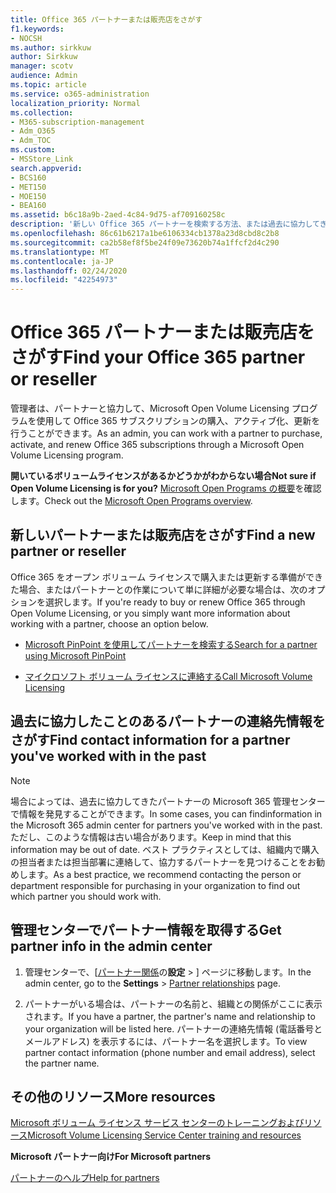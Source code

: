 ```yaml
---
title: Office 365 パートナーまたは販売店をさがす
f1.keywords:
- NOCSH
ms.author: sirkkuw
author: Sirkkuw
manager: scotv
audience: Admin
ms.topic: article
ms.service: o365-administration
localization_priority: Normal
ms.collection:
- M365-subscription-management
- Adm_O365
- Adm_TOC
ms.custom:
- MSStore_Link
search.appverid:
- BCS160
- MET150
- MOE150
- BEA160
ms.assetid: b6c18a9b-2aed-4c84-9d75-af709160258c
description: '新しい Office 365 パートナーを検索する方法、または過去に協力してきたパートナーの連絡先情報を取得する方法について説明します。 '
ms.openlocfilehash: 86c61b6217a1be6106334cb1378a23d8cbd8c2b8
ms.sourcegitcommit: ca2b58ef8f5be24f09e73620b74a1ffcf2d4c290
ms.translationtype: MT
ms.contentlocale: ja-JP
ms.lasthandoff: 02/24/2020
ms.locfileid: "42254973"
---
```

# <a name="find-your-office-365-partner-or-reseller"></a><span data-ttu-id="37282-103">Office 365 パートナーまたは販売店をさがす</span><span class="sxs-lookup"><span data-stu-id="37282-103">Find your Office 365 partner or reseller</span></span>

<span data-ttu-id="37282-104">管理者は、パートナーと協力して、Microsoft Open Volume Licensing プログラムを使用して Office 365 サブスクリプションの購入、アクティブ化、更新を行うことができます。</span><span class="sxs-lookup"><span data-stu-id="37282-104">As an admin, you can work with a partner to purchase, activate, and renew Office 365 subscriptions through a Microsoft Open Volume Licensing program.</span></span> 
  
 <span data-ttu-id="37282-105">**開いているボリュームライセンスがあるかどうかがわからない場合**</span><span class="sxs-lookup"><span data-stu-id="37282-105">**Not sure if Open Volume Licensing is for you?**</span></span> <span data-ttu-id="37282-106">[Microsoft Open Programs の概要](https://go.microsoft.com/fwlink/p/?LinkId=613298)を確認します。</span><span class="sxs-lookup"><span data-stu-id="37282-106">Check out the [Microsoft Open Programs overview](https://go.microsoft.com/fwlink/p/?LinkId=613298).</span></span>
  
## <a name="find-a-new-partner-or-reseller"></a><span data-ttu-id="37282-107">新しいパートナーまたは販売店をさがす</span><span class="sxs-lookup"><span data-stu-id="37282-107">Find a new partner or reseller</span></span>

<span data-ttu-id="37282-108">Office 365 をオープン ボリューム ライセンスで購入または更新する準備ができた場合、またはパートナーとの作業について単に詳細が必要な場合は、次のオプションを選択します。</span><span class="sxs-lookup"><span data-stu-id="37282-108">If you're ready to buy or renew Office 365 through Open Volume Licensing, or you simply want more information about working with a partner, choose an option below.</span></span> 
  
- [<span data-ttu-id="37282-109">Microsoft PinPoint を使用してパートナーを検索する</span><span class="sxs-lookup"><span data-stu-id="37282-109">Search for a partner using Microsoft PinPoint</span></span>](https://go.microsoft.com/fwlink/p/?LinkId=613304)
    
- [<span data-ttu-id="37282-110">マイクロソフト ボリューム ライセンスに連絡する</span><span class="sxs-lookup"><span data-stu-id="37282-110">Call Microsoft Volume Licensing</span></span>](https://go.microsoft.com/fwlink/p/?LinkId=613305)
    
## <a name="find-contact-information-for-a-partner-youve-worked-with-in-the-past"></a><span data-ttu-id="37282-111">過去に協力したことのあるパートナーの連絡先情報をさがす</span><span class="sxs-lookup"><span data-stu-id="37282-111">Find contact information for a partner you've worked with in the past</span></span>

> [!NOTE]
> <span data-ttu-id="37282-112">場合によっては、過去に協力してきたパートナーの Microsoft 365 管理センターで情報を発見することができます。</span><span class="sxs-lookup"><span data-stu-id="37282-112">In some cases, you can findinformation in the Microsoft 365 admin center for partners you've worked with in the past.</span></span> <span data-ttu-id="37282-113">ただし、このような情報は古い場合があります。</span><span class="sxs-lookup"><span data-stu-id="37282-113">Keep in mind that this information may be out of date.</span></span> <span data-ttu-id="37282-114">ベスト プラクティスとしては、組織内で購入の担当者または担当部署に連絡して、協力するパートナーを見つけることをお勧めします。</span><span class="sxs-lookup"><span data-stu-id="37282-114">As a best practice, we recommend contacting the person or department responsible for purchasing in your organization to find out which partner you should work with.</span></span> 
  
## <a name="get-partner-info-in-the-admin-center"></a><span data-ttu-id="37282-115">管理センターでパートナー情報を取得する</span><span class="sxs-lookup"><span data-stu-id="37282-115">Get partner info in the admin center</span></span>

1. <span data-ttu-id="37282-116">管理センターで、[<a href="https://go.microsoft.com/fwlink/p/?linkid=2074649" target="_blank">パートナー関係</a>の**設定** > ] ページに移動します。</span><span class="sxs-lookup"><span data-stu-id="37282-116">In the admin center, go to the **Settings** > <a href="https://go.microsoft.com/fwlink/p/?linkid=2074649" target="_blank">Partner relationships</a> page.</span></span>
  
2. <span data-ttu-id="37282-117">パートナーがいる場合は、パートナーの名前と、組織との関係がここに表示されます。</span><span class="sxs-lookup"><span data-stu-id="37282-117">If you have a partner, the partner's name and relationship to your organization will be listed here.</span></span> <span data-ttu-id="37282-118">パートナーの連絡先情報 (電話番号とメールアドレス) を表示するには、パートナー名を選択します。</span><span class="sxs-lookup"><span data-stu-id="37282-118">To view partner contact information (phone number and email address), select the partner name.</span></span>
    
## <a name="more-resources"></a><span data-ttu-id="37282-119">その他のリソース</span><span class="sxs-lookup"><span data-stu-id="37282-119">More resources</span></span>

[<span data-ttu-id="37282-120">Microsoft ボリューム ライセンス サービス センターのトレーニングおよびリソース</span><span class="sxs-lookup"><span data-stu-id="37282-120">Microsoft Volume Licensing Service Center training and resources</span></span>](https://go.microsoft.com/fwlink/?LinkId=613306)
  
 <span data-ttu-id="37282-121">**Microsoft パートナー向け**</span><span class="sxs-lookup"><span data-stu-id="37282-121">**For Microsoft partners**</span></span>
  
[<span data-ttu-id="37282-122">パートナーのヘルプ</span><span class="sxs-lookup"><span data-stu-id="37282-122">Help for partners</span></span>](https://support.office.com/article/ae811622-b838-4f62-b7e9-659627374963.aspx)
  

